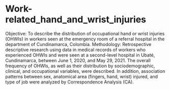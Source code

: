 # Work-related_hand_and_wrist_injuries
Objective: To describe the distribution of occupational hand or wrist injuries (OHWIs) in workers seen at the emergency room of a referral hospital in the department of Cundinamarca, Colombia.
Methodology: Retrospective descriptive research using data in medical records of workers who experienced OHWIs and were seen at a second-level hospital in Ubaté, Cundinamarca, between June 1, 2020, and May 29, 2021. The overall frequency of OHWIs, as well as their distribution by sociodemographic, clinical, and occupational variables, were described. In addition, association patterns between sex, anatomical area (fingers, hand, wrist) injured, and type of job were analyzed by Correspondence Analysis (CA).

